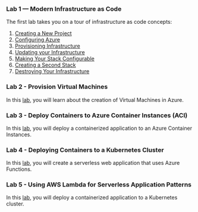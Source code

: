 ### Lab 1 — Modern Infrastructure as Code

The first lab takes you on a tour of infrastructure as code concepts:

1. [Creating a New Project](./01-iac/01-creating-a-new-project.md)
2. [Configuring Azure](./01-iac/02-configuring-azure.md)
3. [Provisioning Infrastructure](./01-iac/03-provisioning-infrastructure.md)
4. [Updating your Infrastructure](./01-iac/04-updating-your-infrastructure.md)
5. [Making Your Stack Configurable](./01-iac/05-making-your-stack-configurable.md)
6. [Creating a Second Stack](./01-iac/06-creating-a-second-stack.md)
7. [Destroying Your Infrastructure](./01-iac/07-destroying-your-infrastructure.md)


### Lab 2 - Provision Virtual Machines

In this [lab](./02-vms/README.md), you will learn about the creation of Virtual Machines in Azure.

### Lab 3 - Deploy Containers to Azure Container Instances (ACI)

In this [lab](./03-aci/README.md), you will deploy a containerized application to an Azure Container Instances.

### Lab 4 - Deploying Containers to a Kubernetes Cluster

In this [lab](./04-serverless/README.md), you will create a serverless web application that uses Azure Functions.

### Lab 5 - Using AWS Lambda for Serverless Application Patterns

In this [lab](./05-kubernetes/README.md), you will deploy a containerized application to a Kubernetes cluster.
